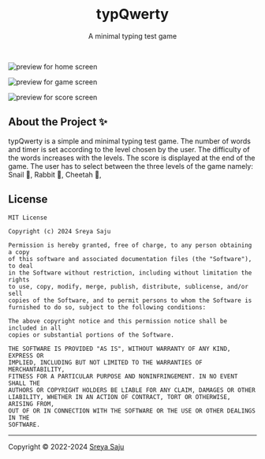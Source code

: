 
<br>
<h1 align="center"> typQwerty</h1>
<p align="center"> A minimal typing test game </p>
<br>


![preview for home screen](assets/preview/home.png)

![preview for game screen](assets/preview/game.png)

![preview for score screen](assets/preview/score.png)

## About the Project ✨

typQwerty is a simple and minimal typing test game. The number of words and timer is set according to the level chosen by the user. The difficulty of the words increases with the levels. The score is displayed at the end of the game. The user has to select between the
three levels of the game namely: Snail 🐌, Rabbit 🐰, Cheetah 🐆,

## License
```
MIT License

Copyright (c) 2024 Sreya Saju

Permission is hereby granted, free of charge, to any person obtaining a copy
of this software and associated documentation files (the "Software"), to deal
in the Software without restriction, including without limitation the rights
to use, copy, modify, merge, publish, distribute, sublicense, and/or sell
copies of the Software, and to permit persons to whom the Software is
furnished to do so, subject to the following conditions:

The above copyright notice and this permission notice shall be included in all
copies or substantial portions of the Software.

THE SOFTWARE IS PROVIDED "AS IS", WITHOUT WARRANTY OF ANY KIND, EXPRESS OR
IMPLIED, INCLUDING BUT NOT LIMITED TO THE WARRANTIES OF MERCHANTABILITY,
FITNESS FOR A PARTICULAR PURPOSE AND NONINFRINGEMENT. IN NO EVENT SHALL THE
AUTHORS OR COPYRIGHT HOLDERS BE LIABLE FOR ANY CLAIM, DAMAGES OR OTHER
LIABILITY, WHETHER IN AN ACTION OF CONTRACT, TORT OR OTHERWISE, ARISING FROM,
OUT OF OR IN CONNECTION WITH THE SOFTWARE OR THE USE OR OTHER DEALINGS IN THE
SOFTWARE.
```
----
Copyright &copy; 2022-2024 [Sreya Saju](https://github.com/sreyasaju)
